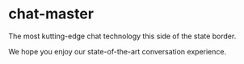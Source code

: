 # chat-master
The most kutting-edge chat technology this side of the state border.

We hope you enjoy our state-of-the-art conversation experience.
